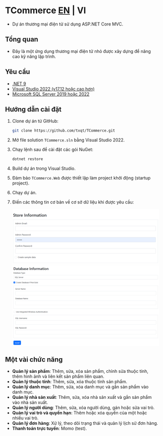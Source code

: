 # TCommerce [EN](./README(EN).md) | VI

- Dự án thương mại điện tử sử dụng ASP.NET Core MVC.

## Tổng quan
- Đây là một ứng dụng thương mại điện tử nhỏ được xây dựng để nâng cao kỹ năng lập trình.

## Yêu cầu

- [.NET 9](https://dotnet.microsoft.com/en-us/download/dotnet/9.0)
- [Visual Studio 2022 (v17.12 hoặc cao hơn)](https://visualstudio.microsoft.com/vs/)
- [Microsoft SQL Server 2019 hoặc 2022](https://www.microsoft.com/en-us/sql-server/sql-server-downloads)

## Hướng dẫn cài đặt
1. Clone dự án từ GitHub:

    ```bash
    git clone https://github.com/txqt/TCommerce.git
    ```

2. Mở file solution `TCommerce.sln` bằng Visual Studio 2022.
3. Chạy lệnh sau để cài đặt các gói NuGet:

    ```bash
    dotnet restore
    ```

4. Build dự án trong Visual Studio.
5. Đảm bảo `TCommerce.Web` được thiết lập làm project khởi động (startup project).
6. Chạy dự án.
7. Điền các thông tin cơ bản về cơ sở dữ liệu khi được yêu cầu:
    
    ![Tài khoản admin và tạo dữ liệu mẫu](setup-images/store-info.png)
    ![Điền thông tin của datatable (MSSQL)](setup-images/db-info.png)

## Một vài chức năng

- **Quản lý sản phẩm**: Thêm, sửa, xóa sản phẩm, chỉnh sửa thuộc tính, thêm hình ảnh và liên kết sản phẩm liên quan.
- **Quản lý thuộc tính**: Thêm, sửa, xóa thuộc tính sản phẩm.
- **Quản lý danh mục**: Thêm, sửa, xóa danh mục và gắn sản phẩm vào danh mục.
- **Quản lý nhà sản xuất**: Thêm, sửa, xóa nhà sản xuất và gắn sản phẩm vào nhà sản xuất.
- **Quản lý người dùng**: Thêm, sửa, xóa người dùng, gán hoặc sửa vai trò.
- **Quản lý vai trò và quyền hạn**: Thêm hoặc xóa quyền của một hoặc nhiều vai trò.
- **Quản lý đơn hàng**: Xử lý, theo dõi trạng thái và quản lý lịch sử đơn hàng.
- **Thanh toán trực tuyến**: Momo (test).
